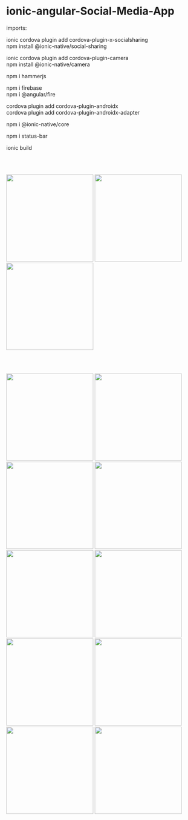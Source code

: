 # ionic-angular-Social-Media-App


<p>imports:</p>

ionic cordova plugin add cordova-plugin-x-socialsharing
<br>
npm install @ionic-native/social-sharing

ionic cordova plugin add cordova-plugin-camera
<br>
npm install @ionic-native/camera

npm i hammerjs

npm i firebase
<br>
npm i @angular/fire

cordova plugin add cordova-plugin-androidx
<br>
cordova plugin add cordova-plugin-androidx-adapter

npm i @ionic-native/core

npm i status-bar

ionic build


<br><br>

<p float="left">
<img src="https://user-images.githubusercontent.com/83976212/125310460-454a3980-e33b-11eb-92c3-53cbf3d6befd.gif"  width="230" />

  <img src="https://user-images.githubusercontent.com/83976212/125310474-48452a00-e33b-11eb-969f-5938dae4578f.gif"  width="230" />

  <img src="https://user-images.githubusercontent.com/83976212/125310484-4aa78400-e33b-11eb-8ad9-def1a9ed1d33.gif"  width="230" />


</p>

<br><br>
<p float="left">
<img src="https://user-images.githubusercontent.com/83976212/125309014-11224900-e33a-11eb-9099-f3b1d661df32.jpg"  width="230" />

  <img src="https://user-images.githubusercontent.com/83976212/125309080-21d2bf00-e33a-11eb-9db3-6b89d3c41262.jpg"  width="230" />

  <img src="https://user-images.githubusercontent.com/83976212/125309096-24351900-e33a-11eb-96e5-ec21b2a7f893.jpg"  width="230" />

  <img src="https://user-images.githubusercontent.com/83976212/125309111-26977300-e33a-11eb-9c0f-8fdf6326fdb3.jpg"  width="230" />
  
  <img src="https://user-images.githubusercontent.com/83976212/125309119-28613680-e33a-11eb-88ee-3579d0f41824.jpg"  width="230" />

  <img src="https://user-images.githubusercontent.com/83976212/125309130-2a2afa00-e33a-11eb-9e38-b845f3eb671d.jpg"  width="230" />

  <img src="https://user-images.githubusercontent.com/83976212/125309134-2bf4bd80-e33a-11eb-944a-e1168cad7703.jpg"  width="230" />

  <img src="https://user-images.githubusercontent.com/83976212/125309145-2e571780-e33a-11eb-88ab-461bd32f3c98.jpg"  width="230" />
  
  <img src="https://user-images.githubusercontent.com/83976212/125309153-3020db00-e33a-11eb-9e8a-1cea7467b77f.jpg"  width="230" />

  <img src="https://user-images.githubusercontent.com/83976212/125309158-31520800-e33a-11eb-9038-6939a3cf238a.jpg"  width="230" />


</p>




